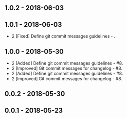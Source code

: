 ## 1.0.2 - 2018-06-03

## 1.0.1 - 2018-06-03
- 2 [Fixed] Define git commit messages guidelines - .
## 1.0.0 - 2018-05-30
- 2 [Added] Define git commit messages guidelines - #8.
- 2 [Improved] Git commit messages for changelog - #8.
- 2 [Added] Define git commit messages guidelines - #8.
- 2 [Improved] Git commit messages for changelog - #8.
## 0.0.2 - 2018-05-30

## 0.0.1 - 2018-05-23
